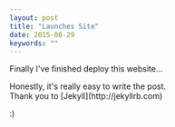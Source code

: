 ```yaml
---
layout: post
title: "Launches Site"
date: 2015-08-29
keywords: ""
---
```


Finally I've finished deploy this website...

<p> Honestly, it's really easy to write the post. <br/>
Thank you to [Jekyll](http://jekyllrb.com) </p> :)
